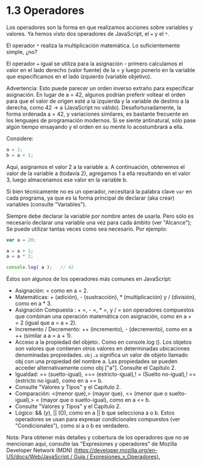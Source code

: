# 1.3 Operadores

Los operadores son la forma en que realizamos acciones sobre variables y valores. Ya hemos visto dos operadores de JavaScript, el `=` y el `*`.

El operador `*` realiza la multiplicación matemática. Lo suficientemente simple, ¿no?

El operador `=` igual se utiliza para la asignación - primero calculamos el valor en el lado derecho \(valor fuente\) de la = y luego ponerlo en la variable que especificamos en el lado izquierdo \(variable objetivo\).

Advertencia: Esto puede parecer un orden inverso extraño para especificar asignación. En lugar de a = 42, algunos podrían preferir voltear el orden para que el valor de origen esté a la izquierda y la variable de destino a la derecha, como 42 -&gt; a \(JavaScript no válido\). Desafortunadamente, la forma ordenada a = 42, y variaciones similares, es bastante frecuente en los lenguajes de programación modernos. Si se siente antinatural, sólo pase algún tiempo ensayando y el orden en su mente lo acostumbrará a ella.

Considere:

```js
a = 2;
b = a + 1;
```

Aquí, asignamos el valor 2 a la variable a. A continuación, obtenemos el valor de la variable a \(todavía 2\), agregamos 1 a ella resultando en el valor 3, luego almacenamos ese valor en la variable b.

Si bien técnicamente no es un operador, necesitará la palabra clave `var` en cada programa, ya que es la forma principal de declarar \(aka crear\) variables \(consulte "Variables"\).

Siempre debe declarar la variable por nombre antes de usarla. Pero sólo es necesario declarar una variable una vez para cada ámbito \(ver "Alcance"\); Se puede utilizar tantas veces como sea necesario. Por ejemplo:

```js
var a = 20;

a = a + 1;
a = a * 2;

console.log( a );	// 42
```

Éstos son algunos de los operadores más comunes en JavaScript:

* Asignación: = como en a = 2.
* Matemáticas: + \(adición\), - \(sustracción\), \* \(multiplicación\) y / \(división\), como en a \* 3.
* Asignación Compuesta : + =, - =, \* =, y / = son operadores compuestos que combinan una operación matemática con asignación, como en a + = 2 \(igual que a = a + 2\).
* Incremento / Decremento: ++ \(incremento\), - \(decremento\), como en a ++ \(similar a a = a + 1\).
* Acceso a la propiedad del objeto:. Como en console.log \(\). Los objetos son valores que contienen otros valores en determinadas ubicaciones denominadas propiedades. `obj.a` significa un valor de objeto llamado obj con una propiedad del nombre a. Las propiedades se pueden acceder alternativamente como obj \["a"\]. Consulte el Capítulo 2.
* Igualdad: == \(suelto-igual\), === \(estricto-igual\),! = \(Suelto no-igual\),! == \(estricto no igual\), como en a == b.
* Consulte "Valores y Tipos" y el Capítulo 2.
* Comparación: &lt;\(menor que\),&gt; \(mayor que\), &lt;= \(menor que o suelto-igual\),&gt; = \(mayor que o suelto-igual\), como en a &lt;= b.
* Consulte "Valores y Tipos" y el Capítulo 2.
* Lógico: && \(y\), \|\| \(O\), como en a \|\| b que selecciona a o b. Estos operadores se usan para expresar condicionales compuestos \(ver "Condicionales"\), como si a o b es verdadero.

Nota: Para obtener más detalles y cobertura de los operadores que no se mencionan aquí, consulte las "Expresiones y operadores" de Mozilla Developer Network \(MDN\) [\(https://developer.mozilla.org/en-US/docs/Web/JavaScript / Guía / Expresiones\_y\_Operadores\).](https://developer.mozilla.org/en-US/docs/Web/JavaScript/Guide/Expressions_and_Operators)



